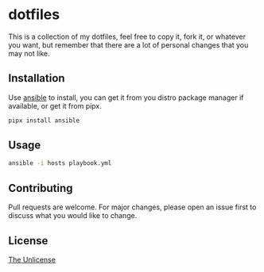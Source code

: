# dotfiles

This is a collection of my dotfiles, feel free to copy it,
fork it, or whatever you want, but remember that there
are a lot of personal changes that you may not like.

## Installation

Use [ansible](https://www.ansible.com/) to install, you can get it
from you distro package manager if available, or get it from pipx.

```bash
pipx install ansible
```

## Usage

```bash
ansible -i hosts playbook.yml
```

## Contributing

Pull requests are welcome. For major changes, please open an issue first
to discuss what you would like to change.

## License

[The Unlicense](https://choosealicense.com/licenses/unlicense/)
